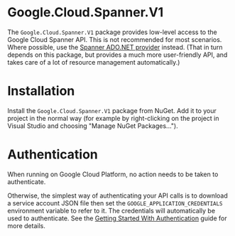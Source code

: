 # Google.Cloud.Spanner.V1

The `Google.Cloud.Spanner.V1` package provides low-level access to the Google Cloud Spanner API.
This is not recommended for most scenarios. Where possible, use the
[Spanner ADO.NET provider](../../Google.Cloud.Spanner.Data/) instead. (That in turn depends on this package,
but provides a much more user-friendly API, and takes care of a lot of resource management automatically.)

# Installation

Install the `Google.Cloud.Spanner.V1` package from NuGet. Add it to
your project in the normal way (for example by right-clicking on the
project in Visual Studio and choosing "Manage NuGet Packages...").

# Authentication

When running on Google Cloud Platform, no action needs to be taken to authenticate.

Otherwise, the simplest way of authenticating your API calls is to
download a service account JSON file then set the `GOOGLE_APPLICATION_CREDENTIALS` environment variable to refer to it.
The credentials will automatically be used to authenticate. See the [Getting Started With
Authentication](https://cloud.google.com/docs/authentication/getting-started) guide for more details.
